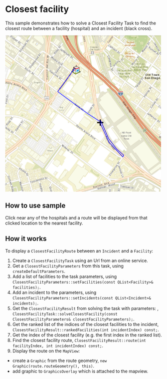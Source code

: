 # Closest facility

This sample demonstrates how to solve a Closest Facility Task to find
the closest route between a facility (hospital) and an incident (black
cross).

![](screenshot.png)

## How to use sample

Click near any of the hospitals and a route will be displayed from that
clicked location to the nearest facility.

## How it works

To display a `ClosestFacilityRoute` between an `Incident` and a
`Facility`:

1.  Create a `ClosestFacilityTask` using an Url from an online service.
2.  Get a `ClosestFacilityParameters` from this task, using
    `createDefaultParameters`.
3.  Add a list of facilities to the task parameters, using
    `ClosestFacilityParameters::setFacilities(const QList<Facility>&
    facilities);`.
4.  Add an incident to the parameters, using
    `ClosestFacilityParameters::setIncidents(const QList<Incident>&
    incidents);`.
5.  Get the `ClosestFacilityResult` from solving the task with
    parameters: , `ClosestFacilityTask::solveClosestFacility(const
    ClosestFacilityParameters& closestFacilityParameters);`.
6.  Get the ranked list of the indices of the closest facilities to the
    incident, `ClosestFacilityResult::rankedFacilities(int
    incidentIndex) const;`.
7.  Get the index of the closest facility (e.g. the first index in the
    ranked list).
8.  Find the closest facility route, `ClosestFacilityResult::route(int
    facilityIndex, int incidentIndex) const;`.
9.  Display the route on the `MapView`:

<!-- end list -->

  - create a `Graphic` from the route geometry, `new
    Graphic(route.routeGeometry(), this)`.
  - add graphic to `GraphicsOverlay` which is attached to the mapview.
